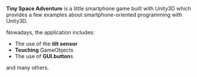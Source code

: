 **Tiny Space Adventure** is a little smartphone game built with Unity3D which 
provides a few examples about smartphone-oriented programming with Unity3D.

Nowadays, the application includes:
- The use of the **tilt sensor**
- **Touching** GameObjects
- The use of **GUI.button**s

and many others.
